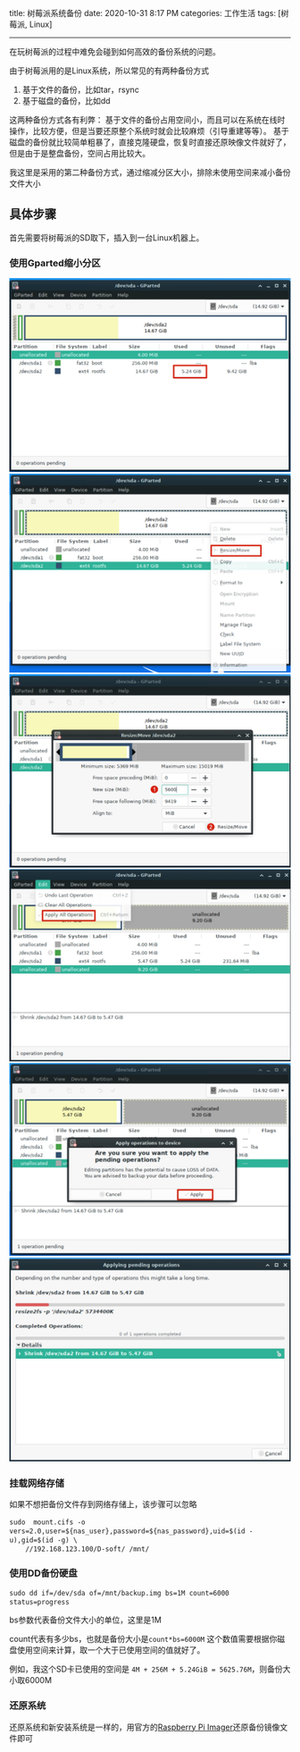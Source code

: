 title: 树莓派系统备份
date: 2020-10-31 8:17 PM
categories: 工作生活
tags: [树莓派, Linux]

----

在玩树莓派的过程中难免会碰到如何高效的备份系统的问题。

由于树莓派用的是Linux系统，所以常见的有两种备份方式
1. 基于文件的备份，比如tar，rsync
2. 基于磁盘的备份，比如dd

这两种备份方式各有利弊：
基于文件的备份占用空间小，而且可以在系统在线时操作，比较方便，但是当要还原整个系统时就会比较麻烦（引导重建等等）。
基于磁盘的备份就比较简单粗暴了，直接克隆硬盘，恢复时直接还原映像文件就好了，但是由于是整盘备份，空间占用比较大。

<!--more-->

我这里是采用的第二种备份方式，通过缩减分区大小，排除未使用空间来减小备份文件大小

## 具体步骤
首先需要将树莓派的SD取下，插入到一台Linux机器上。

### 使用Gparted缩小分区
![-w761](media/16041164057909/16041166087052.jpg)
![-w764](media/16041164057909/16041166419441.jpg)
![-w760](media/16041164057909/16041167175534.jpg)
![-w756](media/16041164057909/16041167579651.jpg)
![-w764](media/16041164057909/16041167920279.jpg)
![-w708](media/16041164057909/16041169311741.jpg)

### 挂载网络存储
如果不想把备份文件存到网络存储上，该步骤可以忽略

```
sudo  mount.cifs -o vers=2.0,user=${nas_user},password=${nas_password},uid=$(id -u),gid=$(id -g) \
	//192.168.123.100/D-soft/ /mnt/
```

### 使用DD备份硬盘
```
sudo dd if=/dev/sda of=/mnt/backup.img bs=1M count=6000 status=progress
```

bs参数代表备份文件大小的单位，这里是1M

count代表有多少bs，也就是备份大小是`count*bs=6000M`
这个数值需要根据你磁盘使用空间来计算，取一个大于已使用空间的值就好了。

例如，我这个SD卡已使用的空间是 `4M + 256M + 5.24GiB = 5625.76M`，则备份大小取6000M

### 还原系统
还原系统和新安装系统是一样的，用官方的[Raspberry Pi Imager](https://www.raspberrypi.org/downloads/)还原备份镜像文件即可
